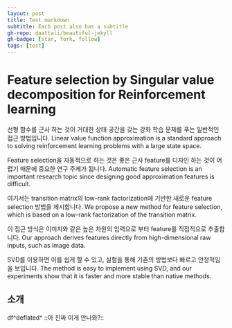 ```yaml
---
layout: post
title: Test markdown
subtitle: Each post also has a subtitle
gh-repo: daattali/beautiful-jekyll
gh-badge: [star, fork, follow]
tags: [test]
---
```





# Feature selection by Singular value decomposition for Reinforcement learning

 선형 함수를 근사 하는 것이 거대한 상태 공간을 갖는 강화 학습 문제를 푸는 일반적인 접근 방법입니다.
Linear value function approximation is a standard approach to solving reinforcement learning problems with a large state space.

 Feature selection을 자동적으로 하는 것은 좋은 근사 feature를 디자인 하는 것이 어렵기 때문에 중요한 연구 주제가 됩니다. 
Automatic feature selection is an important research topic since designing good approximation features is difficult.

여기서는 transition matrix의 low-rank factorization에 기반한 새로운 feature selection 방법을 제시합니다.
We propose a new method for feature selection, which is based on a low-rank factorization of the transition matrix. 

이 접근 방식은 이미지와 같은 높은 차원의 입력으로 부터 feature를 직접적으로 추출합니다.
Our approach derives features directly from high-dimensional raw inputs, such as image data.

SVD를 이용하면 이를 쉽게 할 수 있고, 실험을 통해 기존의 방법보다 빠르고 안정적임을 보입니다.
The method is easy to implement using SVD, and our experiments show that it is faster and more stable than native methods.

## 소개

df^deflated^  ::아  진짜 이게 안나와?::
